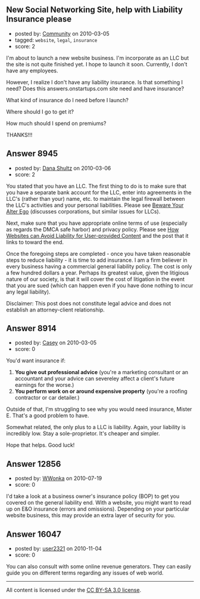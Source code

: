 ## New Social Networking Site, help with Liability Insurance please

- posted by: [Community](https://stackexchange.com/users/-1/-1-community) on 2010-03-05
- tagged: `website`, `legal`, `insurance`
- score: 2

I'm about to launch a new website business.  I'm incorporate as an LLC but the site is not quite finished yet.  I hope to launch it soon.  Currently, I don't have any employees.

However, I realize I don't have any liability insurance.  Is that something I need?  Does this answers.onstartups.com site need and have insurance?

What kind of insurance do I need before I launch?  

Where should I go to get it?

How much should I spend on premiums?

THANKS!!!


## Answer 8945

- posted by: [Dana Shultz](https://stackexchange.com/users/-1/1841-dana-shultz) on 2010-03-06
- score: 2

<p>You stated that you have an LLC. The first thing to do is to make sure that you have a separate bank account for the LLC, enter into agreements in the LLC's (rather than your) name, etc. to maintain the legal firewall between the LLC's activities and your personal liabilities. Please see <a href="http://danashultz.com/blog/2009/06/12/beware-your-alter-ego/" rel="nofollow">Beware Your Alter Ego</a> (discusses corporations, but similar issues for LLCs).</p>

<p>Next, make sure that you have appropriate online terms of use (especially as regards the DMCA safe harbor) and privacy policy. Please see <a href="http://danashultz.com/blog/2009/09/22/how-to-avoid-liability-for-user-provided-content/" rel="nofollow">How Websites can Avoid Liability for User-provided Content</a> and the post that it links to toward the end.</p>

<p>Once the foregoing steps are completed - once you have taken reasonable steps to reduce liability - it is time to add insurance. I am a firm believer in every business having a commercial general liability policy. The cost is only a few hundred dollars a year. Perhaps its greatest value, given the litigious nature of our society, is that it will cover the cost of litigation in the event that you are sued (which can happen even if you have done nothing to incur any legal liability). </p>

<p>Disclaimer: This post does not constitute legal advice and does not establish an attorney-client relationship.</p>



## Answer 8914

- posted by: [Casey](https://stackexchange.com/users/-1/2083-casey) on 2010-03-05
- score: 0

You'd want insurance if:

 1. **You give out professional advice** (you're a marketing consultant or an accountant and your advice can severeley affect a client's future earnings for the worse.)
 2. **You perform work on or around expensive property** (you're a roofing contractor or car detailer.)

Outside of that, I'm struggling to see why you would need insurance, Mister E.  That's a good problem to have. 

Somewhat related, the only plus to a LLC is liability.  Again, your liability is incredibly low.  Stay a sole-proprietor.  It's cheaper and simpler.

Hope that helps.  Good luck!



## Answer 12856

- posted by: [WWonka](https://stackexchange.com/users/-1/3857-wwonka) on 2010-07-19
- score: 0

I'd take a look at a business owner's insurance policy (BOP) to get you covered on the general liability end.  With a website, you might want to read up on E&O insurance (errors and omissions).  Depending on your particular website business, this may provide an extra layer of security for you.


## Answer 16047

- posted by: [user2321](https://stackexchange.com/users/-1/2321-user2321) on 2010-11-04
- score: 0

You can also consult with some online revenue generators. They can easily guide you on different terms regarding any issues of web world.



---

All content is licensed under the [CC BY-SA 3.0 license](https://creativecommons.org/licenses/by-sa/3.0/).
